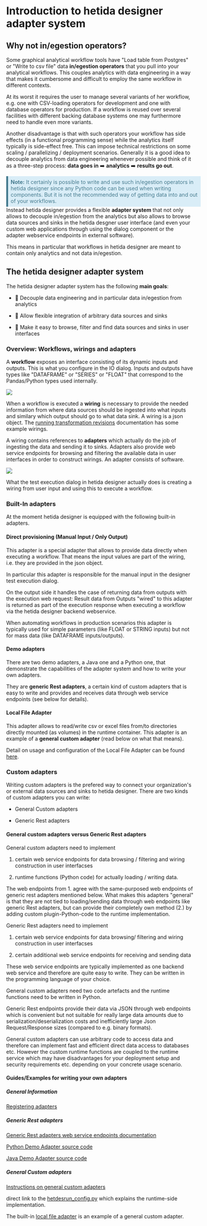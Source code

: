 # Introduction to hetida designer adapter system

## Why not in/egestion operators?

Some graphical analytical workflow tools have "Load table from Postgres" or "Write to csv file" data **in/egestion operators** that you pull into your analytical workflows. This couples analytics with data engineering in a way that makes it cumbersome and difficult to employ the same workflow in different contexts.

At its worst it requires the user to manage several variants of her workflow, e.g. one with CSV-loading operators for development and one with database operators for production. If a workflow is reused over several facilities with different backing database systems one may furthermore need to handle even more variants.

Another disadvantage is that with such operators your workflow has side effects (in a functional programming sense) while the analytics itself typically is side-effect free. This can impose technical restrictions on some scaling / parallelizing / deployment scenarios. Generally it is a good idea to decouple analytics from data engineering whenever possible and think of it as a three-step process:
    **data goes in** :arrow_right: **analytics** :arrow_right: **results go out**.
    
<span style="background:#d9edf7;border-color:#467b8f;border-left:5px solid #467b8f;width:100%;float:left;padding:0.5em;color:#467b8f">**Note:** It certainly is possible to write and use such in/egestion operators in hetida designer since any Python code can be used when writing components. But it is not the recommended way of getting data into and out of your workflows.</span>

Instead hetida designer provides a flexible **adapter system** that not only allows to decouple in/egestion from the analytics but also allows to browse data sources and sinks in the hetida desgner user interface (and even your custom web applications through using the dialog component or the adapter webservice endpoints in external software).

This means in particular that workflows in hetida designer are meant to contain only analytics and not data in/egestion.

## The hetida designer adapter system

The hetida designer adapter system has the following **main goals**:

* :dart: Decouple data engineering and in particular data in/egestion from analytics

* :dart: Allow flexible integration of arbitrary data sources and sinks

* :dart: Make it easy to browse, filter and find data sources and sinks in user interfaces

### Overview: Workflows, wirings and adapters

A **workflow** exposes an interface consisting of its dynamic inputs and outputs. This is what you configure in the IO dialog. Inputs and outputs have types like "DATAFRAME" or "SERIES" or "FLOAT" that correspond to the Pandas/Python types used internally.

![](../assets/inps_outps_io_dialog.png)

When a workflow is executed a **wiring** is necessary to provide the needed information from where data sources should be ingested into what inputs and similary which output should go to what data sink. A wiring is a json object. The [running transformation revisions](../execution/running_transformation_revisions.md) documentation has some example wirings.

A wiring contains references to **adapters** which actually do the job of ingesting the data and sending it to sinks. Adapters also provide web service endpoints for browsing and filtering the available data in user interfaces in order to construct wirings. An adapter consists of software.

![](../assets/comp_wf_wiring_wired_workflow.png)

What the test execution dialog in hetida designer actually does is creating a wiring from user input and using this to execute a workflow.

### Built-In adapters

At the moment hetida designer is equipped with the following built-in adapters.

#### Direct provisioning (Manual Input / Only Output)

This adapter is a special adapter that allows to provide data directly when executing a workflow. That means the input values are part of the wiring, i.e. they are provided in the json object.

In particular this adapter is responsible for the manual input in the designer test execution dialog.

On the output side it handles the case of returning data from outputs with the execution web request: Result data from Outputs "wired" to this adapter is returned as part of the execution response when executing a workflow via the hetida designer backend webservice.

When automating workflows in production scenarios this adapter is typically used for simple parameters (like FLOAT or STRING inputs) but not for mass data (like DATAFRAME inputs/outputs).

#### Demo adapters

There are two demo adapters, a Java one and a Python one, that demonstrate the capabilities of the adapter system and how to write your own adapters.

They are **generic Rest adapters**, a certain kind of custom adapters that is easy to write and provides and receives data through web service endpoints (see below for details).

#### Local File Adapter

This adapter allows to read/write csv or excel files from/to directories directly mounted (as volumes) in the runtime container. This adapter is an example of a **general custom adapter** (read below on what that means).

Detail on usage and configuration of the Local File Adapter can be found [here](./local_file_adapter.md).

### Custom adapters

Writing custom adapters is the prefered way to connect your organization's or external data sources and sinks to hetida designer. There are two kinds of custom adapters you can write:

* General Custom adapters

* Generic Rest adapters

#### General custom adapters versus Generic Rest adapters

General custom adapters need to implement 

1. certain web service endpoints for data browsing / filtering and wiring construction in user interfacses

2. runtime functions (Python code) for actually loading / writing data.

The web endpoints from 1. agree with the same-purposed web endpoints of generic rest adapters mentioned below. What makes this adapters "general" is that they are not tied to loading/sending data through web endpoints like generic Rest adapters, but can provide their completely own method (2.) by adding custom plugin-Python-code to the runtime implementation.

Generic Rest adapters need to implement

1. certain web service endpoints for data browsing/ filtering and wiring construction in user interfacses

2. certain additional web service endpoints for receiving and sending data

These web service endpoints are typically implemented as one backend web service and therefore are quite easy to write. They can be written in the programming language of your choice.

General custom adapters need two code artefacts and the runtime functions need to be written in Python.

Generic Rest endpoints provide their data via JSON through web endpoints which is convenient but not suitable for really large data amounts due to serialization/deserialization costs and inefficiently large Json Request/Response sizes (compared to e.g. binary formats).

General custom adapters can use arbitrary code to access data and therefore can implement fast and efficient direct data access to databases etc. However the custom runtime functions are coupled to the runtime service which may have disadvantages for your deployment setup and security requirements etc. depending on your concrete usage scenario.

#### Guides/Examples for writing your own adapters

##### General Information

[Registering adapters](./adapter_registration.md)

##### Generic Rest adapters

[Generic Rest adapters web service endpoints documentation](./generic_rest_adapters/web_service_interface.md)

[Python Demo Adapter source code](https://github.com/hetida/hetida-designer/tree/release/demo-adapter-python)

[Java Demo Adapter source code](https://github.com/hetida/hetida-designer/tree/release/demo-adapter-java)

##### General Custom adapters

[Instructions on general custom adapters](./general_custom_adapters/instructions.md)

direct link to the [hetdesrun_config.py](https://github.com/hetida/hetida-designer/blob/release/runtime/hetdesrun_config.py) which explains the runtime-side implementation.

The built-in [local file adapter](./local_file_adapter.md) is an example of a general custom adapter.
